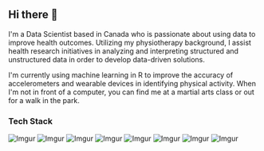 ## Hi there 👋

I'm a Data Scientist based in Canada who is passionate about using data to improve health outcomes. Utilizing my physiotherapy background, I assist health research initiatives in analyzing and interpreting structured and unstructured data in order to develop data-driven solutions. 

I'm currently using machine learning in R to improve the accuracy of accelerometers and wearable devices in identifying physical activity. When I'm not in front of a computer, you can find me at a martial arts class or out for a walk in the park.


### Tech Stack
![Imgur](https://i.imgur.com/sIi9nVf.png) ![Imgur](https://i.imgur.com/EPMyISA.png) ![Imgur](https://i.imgur.com/TyohfK4.png) ![Imgur](https://i.imgur.com/NJAjYck.png) ![Imgur](https://i.imgur.com/Lf5r8F9.png) ![Imgur](https://i.imgur.com/3ue3CVl.png) ![Imgur](https://i.imgur.com/ECXPijU.png) ![Imgur](https://i.imgur.com/hqPeMgM.png)

<!--
**sumusa/sumusa** is a ✨ _special_ ✨ repository because its `README.md` (this file) appears on your GitHub profile.

Here are some ideas to get you started:

- 🔭 I’m currently working on ...
- 🌱 I’m currently learning ...
- 👯 I’m looking to collaborate on ...
- 🤔 I’m looking for help with ...
- 💬 Ask me about ...
- 📫 How to reach me: ...
- 😄 Pronouns: ...
- ⚡ Fun fact: ...
-->
